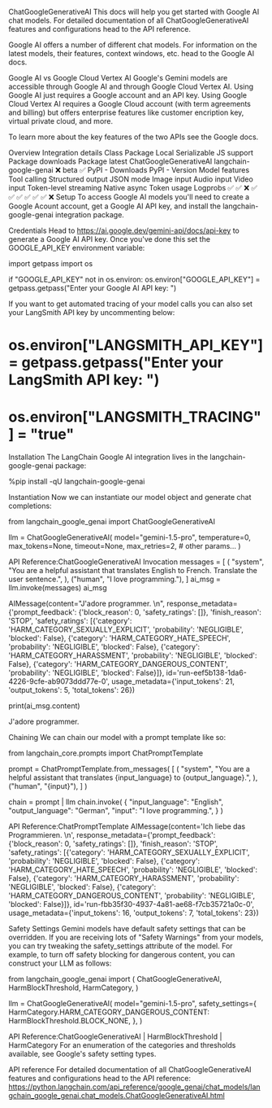 ChatGoogleGenerativeAI
This docs will help you get started with Google AI chat models. For detailed documentation of all ChatGoogleGenerativeAI features and configurations head to the API reference.

Google AI offers a number of different chat models. For information on the latest models, their features, context windows, etc. head to the Google AI docs.

Google AI vs Google Cloud Vertex AI
Google's Gemini models are accessible through Google AI and through Google Cloud Vertex AI. Using Google AI just requires a Google account and an API key. Using Google Cloud Vertex AI requires a Google Cloud account (with term agreements and billing) but offers enterprise features like customer encription key, virtual private cloud, and more.

To learn more about the key features of the two APIs see the Google docs.

Overview
Integration details
Class	Package	Local	Serializable	JS support	Package downloads	Package latest
ChatGoogleGenerativeAI	langchain-google-genai	❌	beta	✅	PyPI - Downloads	PyPI - Version
Model features
Tool calling	Structured output	JSON mode	Image input	Audio input	Video input	Token-level streaming	Native async	Token usage	Logprobs
✅	✅	❌	✅	✅	✅	✅	✅	✅	❌
Setup
To access Google AI models you'll need to create a Google Acount account, get a Google AI API key, and install the langchain-google-genai integration package.

Credentials
Head to https://ai.google.dev/gemini-api/docs/api-key to generate a Google AI API key. Once you've done this set the GOOGLE_API_KEY environment variable:

import getpass
import os

if "GOOGLE_API_KEY" not in os.environ:
    os.environ["GOOGLE_API_KEY"] = getpass.getpass("Enter your Google AI API key: ")

If you want to get automated tracing of your model calls you can also set your LangSmith API key by uncommenting below:

# os.environ["LANGSMITH_API_KEY"] = getpass.getpass("Enter your LangSmith API key: ")
# os.environ["LANGSMITH_TRACING"] = "true"

Installation
The LangChain Google AI integration lives in the langchain-google-genai package:

%pip install -qU langchain-google-genai

Instantiation
Now we can instantiate our model object and generate chat completions:

from langchain_google_genai import ChatGoogleGenerativeAI

llm = ChatGoogleGenerativeAI(
    model="gemini-1.5-pro",
    temperature=0,
    max_tokens=None,
    timeout=None,
    max_retries=2,
    # other params...
)

API Reference:ChatGoogleGenerativeAI
Invocation
messages = [
    (
        "system",
        "You are a helpful assistant that translates English to French. Translate the user sentence.",
    ),
    ("human", "I love programming."),
]
ai_msg = llm.invoke(messages)
ai_msg

AIMessage(content="J'adore programmer. \n", response_metadata={'prompt_feedback': {'block_reason': 0, 'safety_ratings': []}, 'finish_reason': 'STOP', 'safety_ratings': [{'category': 'HARM_CATEGORY_SEXUALLY_EXPLICIT', 'probability': 'NEGLIGIBLE', 'blocked': False}, {'category': 'HARM_CATEGORY_HATE_SPEECH', 'probability': 'NEGLIGIBLE', 'blocked': False}, {'category': 'HARM_CATEGORY_HARASSMENT', 'probability': 'NEGLIGIBLE', 'blocked': False}, {'category': 'HARM_CATEGORY_DANGEROUS_CONTENT', 'probability': 'NEGLIGIBLE', 'blocked': False}]}, id='run-eef5b138-1da6-4226-9cfe-ab9073ddd77e-0', usage_metadata={'input_tokens': 21, 'output_tokens': 5, 'total_tokens': 26})


print(ai_msg.content)

J'adore programmer.

Chaining
We can chain our model with a prompt template like so:

from langchain_core.prompts import ChatPromptTemplate

prompt = ChatPromptTemplate.from_messages(
    [
        (
            "system",
            "You are a helpful assistant that translates {input_language} to {output_language}.",
        ),
        ("human", "{input}"),
    ]
)

chain = prompt | llm
chain.invoke(
    {
        "input_language": "English",
        "output_language": "German",
        "input": "I love programming.",
    }
)

API Reference:ChatPromptTemplate
AIMessage(content='Ich liebe das Programmieren. \n', response_metadata={'prompt_feedback': {'block_reason': 0, 'safety_ratings': []}, 'finish_reason': 'STOP', 'safety_ratings': [{'category': 'HARM_CATEGORY_SEXUALLY_EXPLICIT', 'probability': 'NEGLIGIBLE', 'blocked': False}, {'category': 'HARM_CATEGORY_HATE_SPEECH', 'probability': 'NEGLIGIBLE', 'blocked': False}, {'category': 'HARM_CATEGORY_HARASSMENT', 'probability': 'NEGLIGIBLE', 'blocked': False}, {'category': 'HARM_CATEGORY_DANGEROUS_CONTENT', 'probability': 'NEGLIGIBLE', 'blocked': False}]}, id='run-fbb35f30-4937-4a81-ae68-f7cb35721a0c-0', usage_metadata={'input_tokens': 16, 'output_tokens': 7, 'total_tokens': 23})


Safety Settings
Gemini models have default safety settings that can be overridden. If you are receiving lots of "Safety Warnings" from your models, you can try tweaking the safety_settings attribute of the model. For example, to turn off safety blocking for dangerous content, you can construct your LLM as follows:

from langchain_google_genai import (
    ChatGoogleGenerativeAI,
    HarmBlockThreshold,
    HarmCategory,
)

llm = ChatGoogleGenerativeAI(
    model="gemini-1.5-pro",
    safety_settings={
        HarmCategory.HARM_CATEGORY_DANGEROUS_CONTENT: HarmBlockThreshold.BLOCK_NONE,
    },
)

API Reference:ChatGoogleGenerativeAI | HarmBlockThreshold | HarmCategory
For an enumeration of the categories and thresholds available, see Google's safety setting types.

API reference
For detailed documentation of all ChatGoogleGenerativeAI features and configurations head to the API reference: https://python.langchain.com/api_reference/google_genai/chat_models/langchain_google_genai.chat_models.ChatGoogleGenerativeAI.html